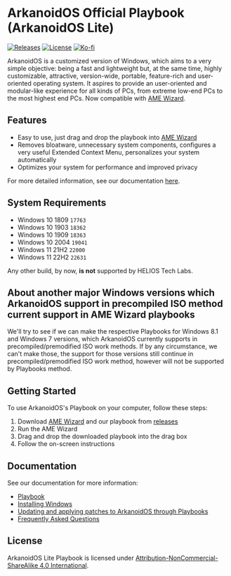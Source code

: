 # ArkanoidOS Official Playbook (ArkanoidOS Lite)
[![Releases](https://img.shields.io/github/v/release/jointhearkanoid/playbook.svg)](https://github.com/jointhearkanoid/playbook/releases)
[![License](https://img.shields.io/static/v1?label=LICENSE&message=CC%20BY-NC-SA&logo=creativecommons)](https://creativecommons.org/licenses/by-nc-sa/4.0/)
[![Ko-fi](https://ko-fi.com/img/githubbutton_sm.svg)]((https://ko-fi.com/arkanoidoscommunity))

ArkanoidOS is a customized version of Windows, which aims to a very simple objective: being a fast and lightweight but, at the same time, highly customizable, attractive, version-wide, portable, feature-rich and user-oriented operating system. It aspires to provide an user-oriented and modular-like experience for all kinds of PCs, from extreme low-end PCs to the most highest end PCs. Now compatible with [AME Wizard](https://ameliorated.io).

## Features

- Easy to use, just drag and drop the playbook into [AME Wizard](https://ameliorated.io)
- Removes bloatware, unnecessary system components, configures a very useful Extended Context Menu, personalizes your system automatically
- Optimizes your system for performance and improved privacy

For more detailed information, see our documentation [here](https://docs-arkanoidos.gitbook.io/arkanoidos-knowledge-base/nuestro-playbook/acerca-del-playbook).

## System Requirements

- Windows 10 1809 `17763`
- Windows 10 1903 `18362`
- Windows 10 1909 `18363`
- Windows 10 2004 `19041`
- Windows 11 21H2 `22000`
- Windows 11 22H2 `22631`

Any other build, by now, **is not** supported by HELIOS Tech Labs.

## About another major Windows versions which ArkanoidOS support in precompiled ISO method current support in AME Wizard playbooks

We'll try to see if we can make the respective Playbooks for Windows 8.1 and Windows 7 versions, which ArkanoidOS currently supports in precompiled/premodified ISO work methods. If by any circumstance, we can't make those, the support for those versions still continue in precompiled/premodified ISO work method, however will not be supported by Playbooks method.

## Getting Started

To use ArkanoidOS's Playbook on your computer, follow these steps:

1. Download [AME Wizard](https://ameliorated.io) and our playbook from [releases](https://github.com/jointhearkanoid/playbook/releases)
2. Run the AME Wizard
3. Drag and drop the downloaded playbook into the drag box
4. Follow the on-screen instructions

## Documentation

See our documentation for more information:

- [Playbook](https://docs-arkanoidos.gitbook.io/arkanoidos-knowledge-base/nuestro-playbook/acerca-del-playbook)
- [Installing Windows](https://docs-arkanoidos.gitbook.io/arkanoidos-knowledge-base/nuestro-playbook/instalando-windows-de-manera-oficial-para-el-playbook)
- [Updating and applying patches to ArkanoidOS through Playbooks](https://docs-arkanoidos.gitbook.io/arkanoidos-knowledge-base/nuestro-playbook/actualizando-y-aplicando-parches-mediante-el-playbook)
- [Frequently Asked Questions](https://docs-arkanoidos.gitbook.io/arkanoidos-knowledge-base/faqs/preguntas-frecuentes)

## License

ArkanoidOS Lite Playbook is licensed under [Attribution-NonCommercial-ShareAlike 4.0 International](https://creativecommons.org/licenses/by-nc-sa/4.0/).
